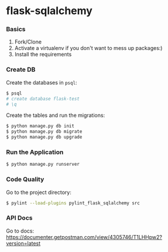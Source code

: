 # flask-sqlalchemy

### Basics

1. Fork/Clone
2. Activate a virtualenv if you don't want to mess up packages:)
3. Install the requirements

### Create DB

Create the databases in `psql`:

```sh
$ psql
# create database flask-test
# \q

```

Create the tables and run the migrations:

```sh
$ python manage.py db init
$ python manage.py db migrate
$ python manage.py db upgrade
```

### Run the Application

```sh
$ python manage.py runserver
```

### Code Quality
Go to the project directory:
```sh
$ pylint --load-plugins pylint_flask_sqlalchemy src

```
### API Docs
Go to docs: https://documenter.getpostman.com/view/4305746/T1LHHpw2?version=latest

